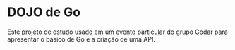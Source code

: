 # DOJO de Go

Este projeto de estudo usado em um evento particular do grupo Codar para apresentar o básico de Go e a criação de uma API.
